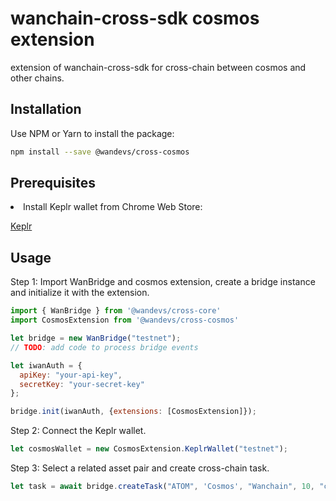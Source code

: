 wanchain-cross-sdk cosmos extension
========

extension of wanchain-cross-sdk for cross-chain between cosmos and other chains.

## Installation
Use NPM or Yarn to install the package:
```bash
npm install --save @wandevs/cross-cosmos
```
## Prerequisites
<li>Install Keplr wallet from Chrome Web Store:

[Keplr](https://chromewebstore.google.com/detail/keplr/dmkamcknogkgcdfhhbddcghachkejeap)

## Usage
Step 1: Import WanBridge and cosmos extension, create a bridge instance and initialize it with the extension.

```javascript
import { WanBridge } from '@wandevs/cross-core'
import CosmosExtension from '@wandevs/cross-cosmos'

let bridge = new WanBridge("testnet");
// TODO: add code to process bridge events

let iwanAuth = {
  apiKey: "your-api-key",
  secretKey: "your-secret-key"
};

bridge.init(iwanAuth, {extensions: [CosmosExtension]});
```

Step 2: Connect the Keplr wallet.

```javascript
let cosmosWallet = new CosmosExtension.KeplrWallet("testnet");
```

Step 3: Select a related asset pair and create cross-chain task.

```javascript
let task = await bridge.createTask("ATOM", 'Cosmos', "Wanchain", 10, "cosmos-address", "wanchain-address", {wallet: cosmosWallet});
```